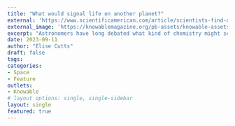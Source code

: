 ```yaml
---
title: "What would signal life on another planet?"
external: 'https://www.scientificamerican.com/article/scientists-find-a-new-spin-on-winning-the-bottle-flip-challenge/'
external_image: 'https://knowablemagazine.org/pb-assets/knowable-assets/article-assets/twitter/10.1146/knowable-091123-1-1200x630-1694469297997.jpg'
excerpt: "Astronomers have long debated what kind of chemistry might serve as a bona fide alien biosignature. With the launch of the James Webb Space Telescope, those ideas may be put to the test."
date: 2023-09-11
author: "Elise Cutts"
draft: false
tags:
categories:
- Space
- Feature
outlets:
- Knowable
# layout options: single, single-sidebar
layout: single
featured: true
---
```


